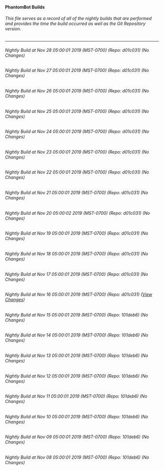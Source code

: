 **PhantomBot Builds**

###### This file serves as a record of all of the nightly builds that are performed and provides the time the build occurred as well as the Git Repository version.
-------------------------------------------------------------------------------------------------------------
###### Nightly Build at Nov 28 05:00:01 2019 (MST-0700) (Repo: d01c031) (No Changes)
###### Nightly Build at Nov 27 05:00:01 2019 (MST-0700) (Repo: d01c031) (No Changes)
###### Nightly Build at Nov 26 05:00:01 2019 (MST-0700) (Repo: d01c031) (No Changes)
###### Nightly Build at Nov 25 05:00:01 2019 (MST-0700) (Repo: d01c031) (No Changes)
###### Nightly Build at Nov 24 05:00:01 2019 (MST-0700) (Repo: d01c031) (No Changes)
###### Nightly Build at Nov 23 05:00:01 2019 (MST-0700) (Repo: d01c031) (No Changes)
###### Nightly Build at Nov 22 05:00:01 2019 (MST-0700) (Repo: d01c031) (No Changes)
###### Nightly Build at Nov 21 05:00:01 2019 (MST-0700) (Repo: d01c031) (No Changes)
###### Nightly Build at Nov 20 05:00:02 2019 (MST-0700) (Repo: d01c031) (No Changes)
###### Nightly Build at Nov 19 05:00:01 2019 (MST-0700) (Repo: d01c031) (No Changes)
###### Nightly Build at Nov 18 05:00:01 2019 (MST-0700) (Repo: d01c031) (No Changes)
###### Nightly Build at Nov 17 05:00:01 2019 (MST-0700) (Repo: d01c031) (No Changes)
###### Nightly Build at Nov 16 05:00:01 2019 (MST-0700) (Repo: d01c031) ([View Changes](https://github.com/PhantomBot/PhantomBot/compare/101deb6...d01c031))
###### Nightly Build at Nov 15 05:00:01 2019 (MST-0700) (Repo: 101deb6) (No Changes)
###### Nightly Build at Nov 14 05:00:01 2019 (MST-0700) (Repo: 101deb6) (No Changes)
###### Nightly Build at Nov 13 05:00:01 2019 (MST-0700) (Repo: 101deb6) (No Changes)
###### Nightly Build at Nov 12 05:00:01 2019 (MST-0700) (Repo: 101deb6) (No Changes)
###### Nightly Build at Nov 11 05:00:01 2019 (MST-0700) (Repo: 101deb6) (No Changes)
###### Nightly Build at Nov 10 05:00:01 2019 (MST-0700) (Repo: 101deb6) (No Changes)
###### Nightly Build at Nov 09 05:00:01 2019 (MST-0700) (Repo: 101deb6) (No Changes)
###### Nightly Build at Nov 08 05:00:01 2019 (MST-0700) (Repo: 101deb6) (No Changes)
